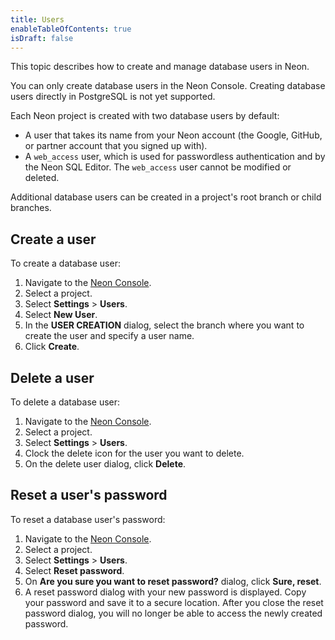 ```yaml
---
title: Users
enableTableOfContents: true
isDraft: false
---
```


This topic describes how to create and manage database users in Neon.

<Admonition type="note">
You can only create database users in the Neon Console. Creating database users directly in PostgreSQL is not yet supported.  
</Admonition>

Each Neon project is created with two database users by default:

- A user that takes its name from your Neon account (the Google, GitHub, or partner account that you signed up with).
- A `web_access` user, which is used for passwordless authentication and by the Neon SQL Editor. The `web_access` user cannot be modified or deleted.

Additional database users can be created in a project's root branch or child branches.

## Create a user

To create a database user:

1. Navigate to the [Neon Console](https://console.neon.tech).
2. Select a project.
3. Select **Settings** > **Users**.
4. Select **New User**.
5. In the **USER CREATION** dialog, select the branch where you want to create the user and specify a user name.
6. Click **Create**.

## Delete a user

To delete a database user:

1. Navigate to the [Neon Console](https://console.neon.tech).
2. Select a project.
3. Select **Settings** > **Users**.
4. Clock the delete icon for the user you want to delete.
5. On the delete user dialog, click **Delete**.

## Reset a user's password

To reset a database user's password:

1. Navigate to the [Neon Console](https://console.neon.tech).
2. Select a project.
3. Select **Settings** > **Users**.
4. Select **Reset password**.
5. On **Are you sure you want to reset password?** dialog, click **Sure, reset**.
6. A reset password dialog with your new password is displayed. Copy your password and save it to a secure location. After you close the reset password dialog, you will no longer be able to access the newly created password.
